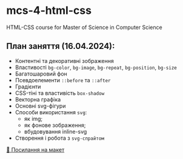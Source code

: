 # mcs-4-html-css

HTML-CSS course for Master of Science in Computer Science

## План заняття (16.04.2024):

- Контентні та декоративні зображення
- Властивості `bg-color`, `bg-image`, `bg-repeat`, `bg-position`, `bg-size`
- Багатошаровий фон
- Псевдоелементи `::before` та `::after`
- Градієнти
- CSS-тіні та властивість `box-shadow`
- Векторна графіка
- Основні svg-фігури
- Способи використання `svg`:
  - як img;
  - як фонове зображення;
  - вбудовування inline-svg
- Створення і робота з `svg-спрайтом`

[🍫 Посилання на макет](https://www.figma.com/file/SHNrA7r9RBXLqDUVYZjL1g/Simply-Chocolate?type=design&node-id=0%3A1&mode=design&t=6aQS0hFd0tLCXP49-1)
